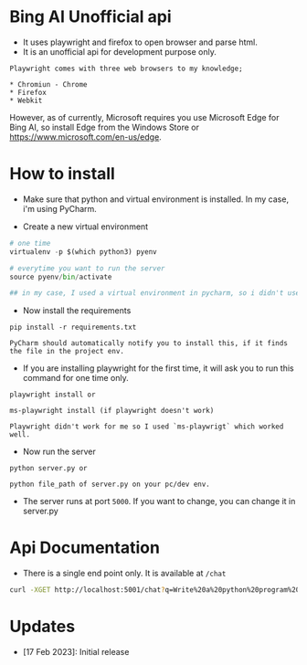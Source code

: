 # Bing AI Unofficial api

* It uses playwright and firefox to open browser and parse html.
* It is an unofficial api for development purpose only.

```
Playwright comes with three web browsers to my knowledge;

* Chromiun - Chrome
* Firefox
* Webkit
```

However, as of currently, Microsoft requires you use Microsoft Edge for Bing AI, so install Edge from the Windows Store or https://www.microsoft.com/en-us/edge.

# How to install

* Make sure that python and virtual environment is installed. In my case, i'm using PyCharm.

* Create a new virtual environment

```python
# one time
virtualenv -p $(which python3) pyenv

# everytime you want to run the server
source pyenv/bin/activate

## in my case, I used a virtual environment in pycharm, so i didn't use the two steps above.
```

* Now install the requirements

```
pip install -r requirements.txt

PyCharm should automatically notify you to install this, if it finds the file in the project env.
```

* If you are installing playwright for the first time, it will ask you to run this command for one time only.

```
playwright install or

ms-playwright install (if playwright doesn't work)

Playwright didn't work for me so I used `ms-playwrigt` which worked well.
```

* Now run the server

```
python server.py or

python file_path of server.py on your pc/dev env.
```

* The server runs at port `5000`. If you want to change, you can change it in server.py


# Api Documentation

* There is a single end point only. It is available at `/chat`

```sh
curl -XGET http://localhost:5001/chat?q=Write%20a%20python%20program%20to%20reverse%20a%20list
```

# Updates

* [17 Feb 2023]: Initial release

